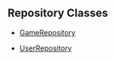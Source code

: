 ## Repository Classes

* [GameRepository](https://github.com/mwest1997/galaxy-raiders/blob/master/app/src/main/java/edu/cnm/deepdive/galaxyraiders/service/GameRepository.java)

* [UserRepository](https://github.com/mwest1997/galaxy-raiders/blob/master/app/src/main/java/edu/cnm/deepdive/galaxyraiders/service/UserRepository.java)